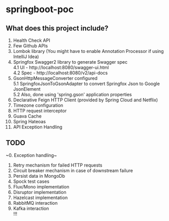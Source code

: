 # springboot-poc

## What does this project include?
1. Health Check API
2. Few Github APIs
3. Lombok library (You might have to enable Annotation Processor if using IntelliJ Idea)  
4. Springfox Swagger2 library to generate Swagger spec  
  4.1 UI - http://localhost:8080/swagger-ui.html  
  4.2 Spec - http://localhost:8080/v2/api-docs  
5. GsonHttpMessageConverter configured  
  5.1 SpringfoxJsonToGsonAdapter to convert Springfox Json to Google JsonElement    
  5.2 Also, done using 'spring.gson' application properties  
6. Declarative Feign HTTP Client (provided by Spring Cloud and Netflix)    
7. Timezone configuration  
8. HTTP request interceptor  
9. Guava Cache  
10. Spring Hateoas  
11. API Exception Handling 

## TODO
~0. Exception handling~
1. Retry mechanism for failed HTTP requests  
2. Circuit breaker mechanism in case of downstream failure  
3. Persist data in MongoDb  
4. Spock test cases  
5. Flux/Mono implementation  
6. Disruptor implementation  
7. Hazelcast implementation  
8. RabbitMQ interaction  
9. Kafka interaction  
!!!
